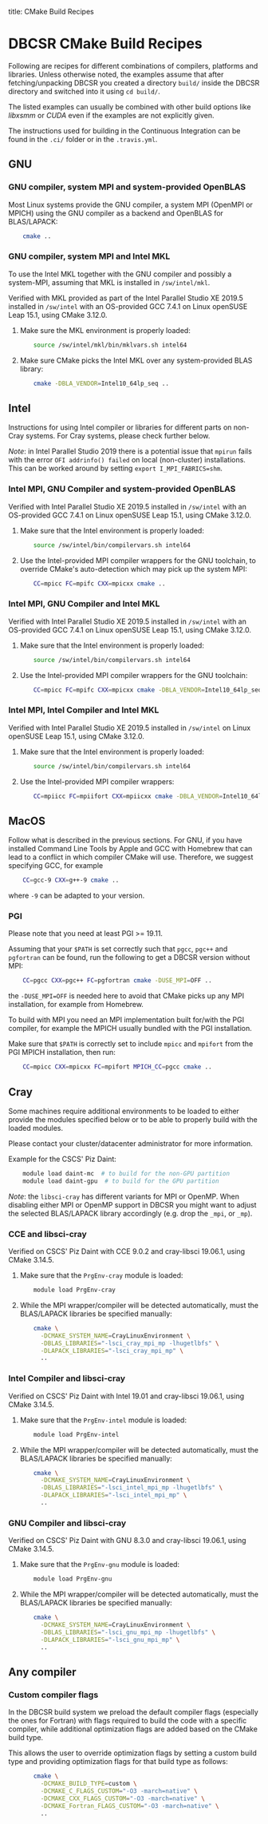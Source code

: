 title: CMake Build Recipes

# DBCSR CMake Build Recipes

Following are recipes for different combinations of compilers, platforms and libraries.
Unless otherwise noted, the examples assume that after fetching/unpacking DBCSR you created
a directory `build/` inside the DBCSR directory and switched into it using `cd build/`.

The listed examples can usually be combined with other build options like *libxsmm* or *CUDA*
even if the examples are not explicitly given.

The instructions used for building in the Continuous Integration can be found in
the `.ci/` folder or in the `.travis.yml`.

## GNU

### GNU compiler, system MPI and system-provided OpenBLAS

Most Linux systems provide the GNU compiler, a system MPI (OpenMPI or MPICH) using the
GNU compiler as a backend and OpenBLAS for BLAS/LAPACK:

```bash
    cmake ..
```

### GNU compiler, system MPI and Intel MKL

To use the Intel MKL together with the GNU compiler and possibly a system-MPI,
assuming that MKL is installed in `/sw/intel/mkl`.

Verified with MKL provided as part of the Intel Parallel Studio XE 2019.5 installed in `/sw/intel`
with an OS-provided GCC 7.4.1 on Linux openSUSE Leap 15.1, using CMake 3.12.0.

1. Make sure the MKL environment is properly loaded:

```bash
       source /sw/intel/mkl/bin/mklvars.sh intel64
```

2. Make sure CMake picks the Intel MKL over any system-provided BLAS library:

```bash
       cmake -DBLA_VENDOR=Intel10_64lp_seq ..
```

## Intel

Instructions for using Intel compiler or libraries for different parts on non-Cray systems.
For Cray systems, please check further below.

*Note*: in Intel Parallel Studio 2019 there is a potential issue that `mpirun` fails with
the error `OFI addrinfo() failed` on local (non-cluster) installations.
This can be worked around by setting `export I_MPI_FABRICS=shm`.

### Intel MPI, GNU Compiler and system-provided OpenBLAS

Verified with Intel Parallel Studio XE 2019.5 installed in `/sw/intel`
with an OS-provided GCC 7.4.1 on Linux openSUSE Leap 15.1, using CMake 3.12.0.

1. Make sure that the Intel environment is properly loaded:

```bash
       source /sw/intel/bin/compilervars.sh intel64
```

2. Use the Intel-provided MPI compiler wrappers for the GNU toolchain,
   to override CMake's auto-detection which may pick up the system MPI:

```bash
       CC=mpicc FC=mpifc CXX=mpicxx cmake ..
```

### Intel MPI, GNU Compiler and Intel MKL

Verified with Intel Parallel Studio XE 2019.5 installed in `/sw/intel`
with an OS-provided GCC 7.4.1 on Linux openSUSE Leap 15.1, using CMake 3.12.0.

1. Make sure that the Intel environment is properly loaded:

```bash
       source /sw/intel/bin/compilervars.sh intel64
```

2. Use the Intel-provided MPI compiler wrappers for the GNU toolchain:

```bash
       CC=mpicc FC=mpifc CXX=mpicxx cmake -DBLA_VENDOR=Intel10_64lp_seq ..
```

### Intel MPI, Intel Compiler and Intel MKL

Verified with Intel Parallel Studio XE 2019.5 installed in `/sw/intel`
on Linux openSUSE Leap 15.1, using CMake 3.12.0.

1. Make sure that the Intel environment is properly loaded:

```bash
       source /sw/intel/bin/compilervars.sh intel64
```

2. Use the Intel-provided MPI compiler wrappers:

```bash
       CC=mpiicc FC=mpiifort CXX=mpiicxx cmake -DBLA_VENDOR=Intel10_64lp_seq ..
```

## MacOS

Follow what is described in the previous sections.
For GNU, if you have installed Command Line Tools by Apple and GCC with Homebrew that can lead to a
conflict in which compiler CMake will use. Therefore, we suggest specifying GCC, for example

```bash
    CC=gcc-9 CXX=g++-9 cmake ..
```

where `-9` can be adapted to your version.

### PGI

Please note that you need at least PGI >= 19.11.

Assuming that your `$PATH` is set correctly such that `pgcc`, `pgc++` and `pgfortran` can be found,
run the following to get a DBCSR version without MPI:

```bash
    CC=pgcc CXX=pgc++ FC=pgfortran cmake -DUSE_MPI=OFF ..
```

the `-DUSE_MPI=OFF` is needed here to avoid that CMake picks up any MPI installation, for example from Homebrew.

To build with MPI you need an MPI implementation built for/with the PGI compiler, for example the MPICH
usually bundled with the PGI installation.

Make sure that `$PATH` is correctly set to include `mpicc` and `mpifort` from the PGI MPICH installation, then run:

```bash
    CC=mpicc CXX=mpicxx FC=mpifort MPICH_CC=pgcc cmake ..
```

## Cray

Some machines require additional environments to be loaded to either provide
the modules specified below or to be able to properly build with the loaded modules.

Please contact your cluster/datacenter administrator for more information.

Example for the CSCS' Piz Daint:

```bash
    module load daint-mc  # to build for the non-GPU partition
    module load daint-gpu  # to build for the GPU partition
```

*Note*: the `libsci-cray` has different variants for MPI or OpenMP.
When disabling either MPI or OpenMP support in DBCSR you might want to adjust the
selected BLAS/LAPACK library accordingly (e.g. drop the `_mpi`, or `_mp`).

### CCE and libsci-cray

Verified on CSCS' Piz Daint with CCE 9.0.2 and cray-libsci 19.06.1,
using CMake 3.14.5.

1. Make sure that the `PrgEnv-cray` module is loaded:

```bash
       module load PrgEnv-cray
```

2. While the MPI wrapper/compiler will be detected automatically,
   must the BLAS/LAPACK libraries be specified manually:

```bash
       cmake \
         -DCMAKE_SYSTEM_NAME=CrayLinuxEnvironment \
         -DBLAS_LIBRARIES="-lsci_cray_mpi_mp -lhugetlbfs" \
         -DLAPACK_LIBRARIES="-lsci_cray_mpi_mp" \
         ..
```

### Intel Compiler and libsci-cray

Verified on CSCS' Piz Daint with Intel 19.01 and cray-libsci 19.06.1,
using CMake 3.14.5.

1. Make sure that the `PrgEnv-intel` module is loaded:

```bash
       module load PrgEnv-intel
```

2. While the MPI wrapper/compiler will be detected automatically,
   must the BLAS/LAPACK libraries be specified manually:

```bash
       cmake \
         -DCMAKE_SYSTEM_NAME=CrayLinuxEnvironment \
         -DBLAS_LIBRARIES="-lsci_intel_mpi_mp -lhugetlbfs" \
         -DLAPACK_LIBRARIES="-lsci_intel_mpi_mp" \
         ..
```

### GNU Compiler and libsci-cray

Verified on CSCS' Piz Daint with GNU 8.3.0 and cray-libsci 19.06.1,
using CMake 3.14.5.

1. Make sure that the `PrgEnv-gnu` module is loaded:

```bash
       module load PrgEnv-gnu
```

2. While the MPI wrapper/compiler will be detected automatically,
   must the BLAS/LAPACK libraries be specified manually:

```bash
       cmake \
         -DCMAKE_SYSTEM_NAME=CrayLinuxEnvironment \
         -DBLAS_LIBRARIES="-lsci_gnu_mpi_mp -lhugetlbfs" \
         -DLAPACK_LIBRARIES="-lsci_gnu_mpi_mp" \
         ..
```

## Any compiler

### Custom compiler flags

In the DBCSR build system we preload the default compiler flags (especially the ones for Fortran) with flags
required to build the code with a specific compiler, while additional optimization flags are added based on the
CMake build type.

This allows the user to override optimization flags by setting a custom build type and providing optimization flags
for that build type as follows:

```bash
       cmake \
         -DCMAKE_BUILD_TYPE=custom \
         -DCMAKE_C_FLAGS_CUSTOM="-O3 -march=native" \
         -DCMAKE_CXX_FLAGS_CUSTOM="-O3 -march=native" \
         -DCMAKE_Fortran_FLAGS_CUSTOM="-O3 -march=native" \
         ..
```
